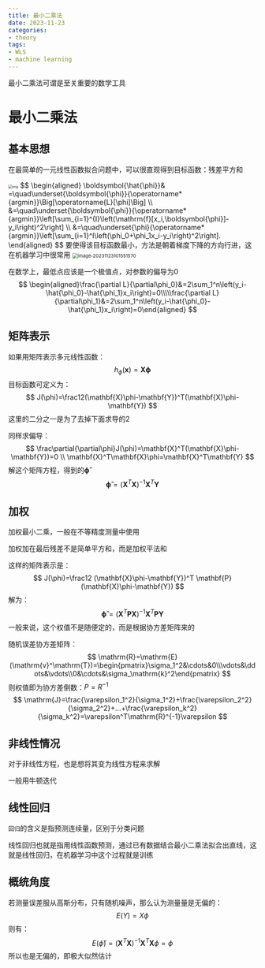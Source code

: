```yaml
---
title: 最小二乘法
date: 2023-11-23
categories:
- theory
tags:
- WLS
- machine learning
---
```


最小二乘法可谓是至关重要的数学工具

<!--more-->

# 最小二乘法

## 基本思想

在最简单的一元线性函数拟合问题中，可以很直观得到目标函数：残差平方和

<img src="https://cdn.jsdelivr.net/gh/zvictorliu/typoraPics@main/img/2023/11/23/a0c7d51898cf7c01c3134a021088a258-v2-51f744be7dd4ab17e5867f60137444d5_720w-1ea3f1.webp" alt="img" style="zoom:50%;" />
$$
\begin{aligned}
\boldsymbol{\hat{\phi}}& =\quad\underset{\boldsymbol{\phi}}{\operatorname*{argmin}}\Big[\operatorname{L}[\phi]\Big]  \\
&=\quad\underset{\boldsymbol{\phi}}{\operatorname*{argmin}}\left[\sum_{i=1}^{I}\left(\mathrm{f}[x_i,\boldsymbol{\phi}]-y_i\right)^2\right] \\
&=\quad\underset{\phi}{\operatorname*{argmin}}\left[\sum_{i=1}^I\left(\phi_0+\phi_1x_i-y_i\right)^2\right].
\end{aligned}
$$
要使得该目标函数最小，方法是朝着梯度下降的方向行进，这在机器学习中很常用

<img src="https://cdn.jsdelivr.net/gh/zvictorliu/typoraPics@main/img/2023/11/23/1040acdf645de19cf665ad4fd4f2ec37-image-20231123101551570-c536f3.png" alt="image-20231123101551570" style="zoom:67%;" />

在数学上，最低点应该是一个极值点，对参数的偏导为0
$$
\begin{aligned}\frac{\partial L}{\partial\phi_0}&=2\sum_1^n\left(y_i-\hat{\phi_0}-\hat{\phi_1}x_i\right)=0\\\\\frac{\partial L}{\partial\phi_1}&=2\sum_1^n\left(y_i-\hat{\phi_0}-\hat{\phi_1}x_i\right)=0\end{aligned}
$$

## 矩阵表示

如果用矩阵表示多元线性函数：
$$
h_\phi(\mathbf{x})=\mathbf{X \phi}
$$
目标函数可定义为：
$$
J(\phi)=\frac12(\mathbf{X}\phi-\mathbf{Y})^T(\mathbf{X}\phi-\mathbf{Y})
$$
这里的二分之一是为了去掉下面求导的2

同样求偏导：
$$
\frac\partial{\partial\phi}J(\phi)=\mathbf{X}^T(\mathbf{X}\phi-\mathbf{Y})=0 \\
\mathbf{X}^T\mathbf{X}\phi=\mathbf{X}^T\mathbf{Y}
$$
解这个矩阵方程，得到的$\mathbf{\hat{\phi}}$
$$
\mathbf{\hat{\phi}}=(\mathbf{X}^T\mathbf{X})^{-1}\mathbf{X}^T\mathbf{Y}
$$

## 加权

加权最小二乘，一般在不等精度测量中使用

加权加在最后残差不是简单平方和，而是加权平法和

这样的矩阵表示是：
$$
J(\phi)=\frac12 (\mathbf{X}\phi-\mathbf{Y})^T \mathbf{P} (\mathbf{X}\phi-\mathbf{Y})
$$
解为：
$$
\mathbf{\hat{\phi}}=(\mathbf{X}^T\mathbf{P}\mathbf{X})^{-1}\mathbf{X}^T\mathbf{P}\mathbf{Y}
$$
一般来说，这个权值不是随便定的，而是根据协方差矩阵来的

随机误差协方差矩阵：
$$
\mathrm{R}=\mathrm{E}(\mathrm{v}^\mathrm{T})=\begin{pmatrix}\sigma_1^2&\cdots&0\\\vdots&\ddots&\vdots\\0&\cdots&\sigma_\mathrm{k}^2\end{pmatrix}
$$
则权值即为协方差倒数：$P = R^{-1}$
$$
\mathrm{J}=\frac{\varepsilon_1^2}{\sigma_1^2}+\frac{\varepsilon_2^2}{\sigma_2^2}+...+\frac{\varepsilon_k^2}{\sigma_k^2}=\varepsilon^T\mathrm{R}^{-1}\varepsilon 
$$


## 非线性情况

对于非线性方程，也是想将其变为线性方程来求解

一般用牛顿迭代

## 线性回归

`回归`的含义是指预测连续量，区别于分类问题

线性回归也就是指用线性函数预测，通过已有数据结合最小二乘法拟合出直线，这就是线性回归，在机器学习中这个过程就是训练

## 概统角度

若测量误差服从高斯分布，只有随机噪声，那么认为测量量是无偏的：
$$
E(Y) = X \phi
$$
则有：
$$
E(\hat{\phi}) = (\mathbf{X}^T\mathbf{X})^{-1}\mathbf{X}^T\mathbf{X} \phi = \phi
$$
所以也是无偏的，即极大似然估计

